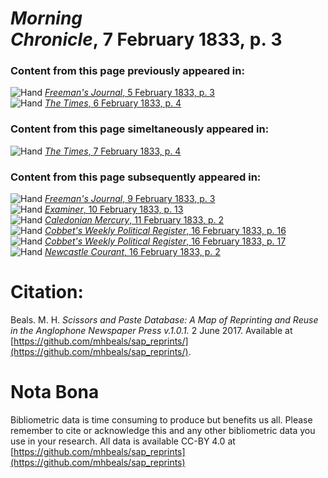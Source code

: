 # *Morning Chronicle*, 7 February 1833, p. 3  
  
### Content from this page previously appeared in:  
![Hand](http://scissorsandpaste.net/wp-content/uploads/2017/06/smallhandpointer.png) [*Freeman's Journal*, 5 February 1833, p. 3](https://mhbeals.github.io/sap_html/Freeman's-Journal/Freeman's-Journal-5-February-1833-p-3)  
![Hand](http://scissorsandpaste.net/wp-content/uploads/2017/06/smallhandpointer.png) [*The Times*, 6 February 1833, p. 4](https://mhbeals.github.io/sap_html/The-Times/The-Times-6-February-1833-p-4)  
  
### Content from this page simeltaneously appeared in:  
![Hand](http://scissorsandpaste.net/wp-content/uploads/2017/06/smallhandpointer.png) [*The Times*, 7 February 1833, p. 4](https://mhbeals.github.io/sap_html/The-Times/The-Times-7-February-1833-p-4)  
  
### Content from this page subsequently appeared in:  
![Hand](http://scissorsandpaste.net/wp-content/uploads/2017/06/smallhandpointer.png) [*Freeman's Journal*, 9 February 1833, p. 3](https://mhbeals.github.io/sap_html/Freeman's-Journal/Freeman's-Journal-9-February-1833-p-3)  
![Hand](http://scissorsandpaste.net/wp-content/uploads/2017/06/smallhandpointer.png) [*Examiner*, 10 February 1833, p. 13](https://mhbeals.github.io/sap_html/Examiner/Examiner-10-February-1833-p-13)  
![Hand](http://scissorsandpaste.net/wp-content/uploads/2017/06/smallhandpointer.png) [*Caledonian Mercury*, 11 February 1833, p. 2](https://mhbeals.github.io/sap_html/Caledonian-Mercury/Caledonian-Mercury-11-February-1833-p-2)  
![Hand](http://scissorsandpaste.net/wp-content/uploads/2017/06/smallhandpointer.png) [*Cobbet's Weekly Political Register*, 16 February 1833, p. 16](https://mhbeals.github.io/sap_html/Cobbet's-Weekly-Political-Register/Cobbet's-Weekly-Political-Register-16-February-1833-p-16)  
![Hand](http://scissorsandpaste.net/wp-content/uploads/2017/06/smallhandpointer.png) [*Cobbet's Weekly Political Register*, 16 February 1833, p. 17](https://mhbeals.github.io/sap_html/Cobbet's-Weekly-Political-Register/Cobbet's-Weekly-Political-Register-16-February-1833-p-17)  
![Hand](http://scissorsandpaste.net/wp-content/uploads/2017/06/smallhandpointer.png) [*Newcastle Courant*, 16 February 1833, p. 2](https://mhbeals.github.io/sap_html/Newcastle-Courant/Newcastle-Courant-16-February-1833-p-2)  


# Citation: 

Beals. M. H. *Scissors and Paste Database: A Map of Reprinting and Reuse in the Anglophone Newspaper Press v.1.0.1.* 2 June 2017. Available at [https://github.com/mhbeals/sap_reprints/](https://github.com/mhbeals/sap_reprints/). 

# Nota Bona

Bibliometric data is time consuming to produce but benefits us all. Please remember to cite or acknowledge this and any other bibliometric data you use in your research. All data is available CC-BY 4.0 at [https://github.com/mhbeals/sap_reprints](https://github.com/mhbeals/sap_reprints)